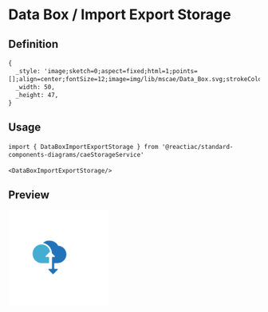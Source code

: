 # Data Box / Import Export Storage

## Definition

```
{
  _style: 'image;sketch=0;aspect=fixed;html=1;points=[];align=center;fontSize=12;image=img/lib/mscae/Data_Box.svg;strokeColor=none;',
  _width: 50,
  _height: 47,
}
```

## Usage

```
import { DataBoxImportExportStorage } from '@reactiac/standard-components-diagrams/caeStorageService'

<DataBoxImportExportStorage/>
```

## Preview

<img src="./data-box-import-export-storage.png" width="200"/>

